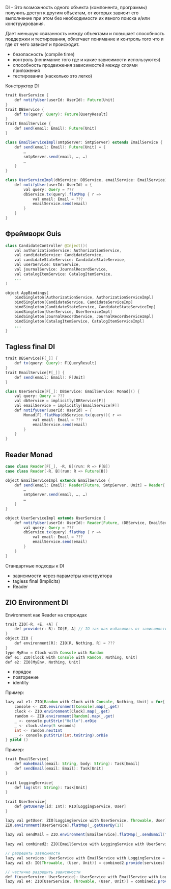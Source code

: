 DI - Это возможность одного объекта (компонента, программы) получить доступ к другим объектам, от которых зависит его выполнение при этом без необходимости их явного поиска и/или конструирования.

Дает меньшую связанность между объектами и повышает способность поддержки и тестирования, облегчает понимание и контроль того что и где от чего зависит и происходит.

- безопасность (compile time)
- контроль (понимание того где и какие зависимости используются)
- способность продвижения зависимостей между слоями приложения
- тестирование (насколько это легко)

Конструктор DI 
```java
trait UserService { 
	def notifyUser(userId: UserId): Future[Unit] 
}
trait DBService { 
	def tx(query: Query): Future[QueryResult] 
} 
trait EmailService { 
	def send(email: Email): Future[Unit] 
}

class EmailServiceImpl(smtpServer: SmtpServer) extends EmailService { 
	def send(email: Email): Future[Unit] = { 
		… 
		smtpServer.send(email, …, …) 
		… 
	} 
}
```

```java
class UserServiceImpl(dbService: DBService, emailService: EmailService) extends UserService { 
	def notifyUser(userId: UserId) = { 
		val query: Query = ??? 
		dbService.tx(query).flatMap { r => 
			val email: Email = ??? 
			emailService.send(email) 
		} 
	} 
}
```

## Фреймворк Guis
```java
class CandidateController @Inject()( 
	val authorizationService: AuthorizationService, 
	val candidateService: CandidateService, 
	val candidateStateService: CandidateStateService, 
	val userService: UserService, 
	val journalService: JournalRecordService, 
	val catalogItemService: CatalogItemService, 
	... 
)

object AppBindings{ 
	bindSingleton[AuthorizationService, AuthorizationServiceImpl] 
	bindSingleton[CandidateService, CandidateServiceImp] 
	bindSingleton[CandidateStateService, CandidateStateServiceImp] 
	bindSingleton[UserService, UserServiceImpl] 
	bindSingleton[JournalRecordService, JournalRecordServiceImpl] 
	bindSingleton[CatalogItemService, CatalogItemServiceImpl] 
	... 
}
```

## Tagless final DI 
```java
trait DBService[F[_]] { 
	def tx(query: Query): F[QueryResult] 
} 
trait EmailService[F[_]] { 
	def send(email: Email): F[Unit] 
}

class UserService[F[_]: DBService: EmailService: Monad]() { 
	val query: Query = ??? 
	val dbService = implicitly[DBService[F]] 
	val emailService = implicitly[EmailService[F]] 
	def notifyUser(userId: UserId) = { 
		Monad[F].flatMap(dbService.tx(query)){ r => 
			val email: Email = ??? 
			emailService.send(email) 
		} 
	} 
}
```

## Reader Monad

```java
case class Reader[F[_], -R, B](run: R => F[B]) 
case class Reader[-R, B](run: R => Future[B])

object EmailServiceImpl extends EmailService { 
	def send(email: Email): Reader[Future, SmtpServer, Unit] = Reader{ smtpServer => 
		… 
		smtpServer.send(email, …, …) 
		… 
	} 
}

object UserServiceImpl extends UserService { 
	def notifyUser(userId: UserId): Reader[Future, (DBService, EmailService), Unit] = Reader{ (dbService, emailService) => 
		val query: Query = ??? 
		dbService.tx(query).flatMap { r => 
			val email: Email = ??? 
			emailService.send(email) 
		} 
	} 
}
```

Стандартные подходы к DI
- зависимости через параметры конструктора 
- tagless final (Implicits) 
- Reader

## ZIO Environment DI

Environment как Reader на стероидах 
```java
trait ZIO[-R, +E, +A] { 
	def provide(r: R): IO[E, A] // IO так как избавились от зависимости
} 
object ZIO { 
	def environment[R]: ZIO[R, Nothing, R] = ??? 
}
type MyEnv = Clock with Console with Random 
def e1: ZIO[Clock with Console with Random, Nothing, Unit] 
def e2: ZIO[MyEnv, Nothing, Unit]
```

- порядок 
- повторение 
- identity

Пример:
```java
lazy val e1: ZIO[Random with Clock with Console, Nothing, Unit] = for{  
	console <- ZIO.environment[Console].map(_.get)  
	clock <- ZIO.environment[Clock].map(_.get)  
	random <- ZIO.environment[Random].map(_.get)  
	_ <- console.putStrLn("Hello").orDie  
	_ <- clock.sleep(5 seconds)  
	int <- random.nextInt  
	_ <- console.putStrLn(int.toString).orDie  
} yield ()
```

Пример:
```java
trait EmailService{  
	def makeEmail(email: String, body: String): Task[Email]  
	def sendEmail(email: Email): Task[Unit]  
}  
  
trait LoggingService{  
	def log(str: String): Task[Unit]  
}  
  
trait UserService{  
	def getUserBy(id: Int): RIO[LoggingService, User]  
}

lazy val getUser: ZIO[LoggingService with UserService, Throwable, User] =  
ZIO.environment[UserService].flatMap(_.getUserBy(1))  
  
lazy val sendMail = ZIO.environment[EmailService].flatMap(_.sendEmail("test@test.com"))  
  
lazy val combined2: ZIO[EmailService with LoggingService with UserService, Throwable, (User, Unit)] =  getUser zip sendMail

// разрешить зависимости
lazy val services: UserService with EmailService with LoggingService = ???
lazy val e3: IO[Throwable, (User, Unit)] = combined2.provide(services)

// частично разрешить зависимости
def f(userService: UserService): UserService with EmailService with LoggingService = ???
lazy val e4: ZIO[UserService, Throwable, (User, Unit)] = combined2.provideSome[UserService](f)
```